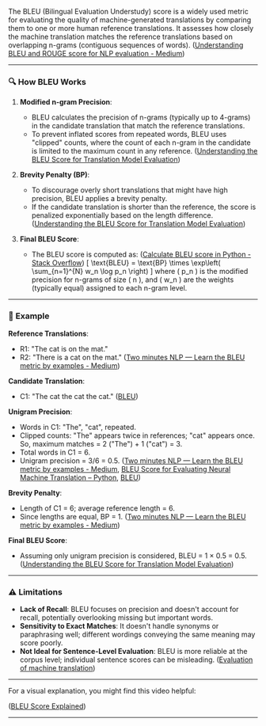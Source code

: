 The BLEU (Bilingual Evaluation Understudy) score is a widely used metric for evaluating the quality of machine-generated translations by comparing them to one or more human reference translations. It assesses how closely the machine translation matches the reference translations based on overlapping n-grams (contiguous sequences of words). ([Understanding BLEU and ROUGE score for NLP evaluation - Medium](https://medium.com/%40sthanikamsanthosh1994/understanding-bleu-and-rouge-score-for-nlp-evaluation-1ab334ecadcb?utm_source=chatgpt.com))

---

### 🔍 How BLEU Works

1. **Modified n-gram Precision**:
   - BLEU calculates the precision of n-grams (typically up to 4-grams) in the candidate translation that match the reference translations.
   - To prevent inflated scores from repeated words, BLEU uses "clipped" counts, where the count of each n-gram in the candidate is limited to the maximum count in any reference. ([Understanding the BLEU Score for Translation Model Evaluation](https://deconvoluteai.com/blog/bleu-score?utm_source=chatgpt.com))

2. **Brevity Penalty (BP)**:
   - To discourage overly short translations that might have high precision, BLEU applies a brevity penalty.
   - If the candidate translation is shorter than the reference, the score is penalized exponentially based on the length difference. ([Understanding the BLEU Score for Translation Model Evaluation](https://deconvoluteai.com/blog/bleu-score?utm_source=chatgpt.com))

3. **Final BLEU Score**:
   - The BLEU score is computed as: ([Calculate BLEU score in Python - Stack Overflow](https://stackoverflow.com/questions/32395880/calculate-bleu-score-in-python?utm_source=chatgpt.com))
     \[ \text{BLEU} = \text{BP} \times \exp\left( \sum_{n=1}^{N} w_n \log p_n \right) \]
     where \( p_n \) is the modified precision for n-grams of size \( n \), and \( w_n \) are the weights (typically equal) assigned to each n-gram level.

---

### 📘 Example

**Reference Translations**:
- R1: "The cat is on the mat."
- R2: "There is a cat on the mat." ([Two minutes NLP — Learn the BLEU metric by examples - Medium](https://medium.com/nlplanet/two-minutes-nlp-learn-the-bleu-metric-by-examples-df015ca73a86?utm_source=chatgpt.com))

**Candidate Translation**:
- C1: "The cat the cat the cat." ([BLEU](https://en.wikipedia.org/wiki/BLEU?utm_source=chatgpt.com))

**Unigram Precision**:
- Words in C1: "The", "cat", repeated.
- Clipped counts: "The" appears twice in references; "cat" appears once. So, maximum matches = 2 ("The") + 1 ("cat") = 3.
- Total words in C1 = 6.
- Unigram precision = 3/6 = 0.5. ([Two minutes NLP — Learn the BLEU metric by examples - Medium](https://medium.com/nlplanet/two-minutes-nlp-learn-the-bleu-metric-by-examples-df015ca73a86?utm_source=chatgpt.com), [BLEU Score for Evaluating Neural Machine Translation – Python](https://www.geeksforgeeks.org/nlp-bleu-score-for-evaluating-neural-machine-translation-python/?utm_source=chatgpt.com), [BLEU](https://en.wikipedia.org/wiki/BLEU?utm_source=chatgpt.com))

**Brevity Penalty**:
- Length of C1 = 6; average reference length = 6.
- Since lengths are equal, BP = 1. ([Two minutes NLP — Learn the BLEU metric by examples - Medium](https://medium.com/nlplanet/two-minutes-nlp-learn-the-bleu-metric-by-examples-df015ca73a86?utm_source=chatgpt.com))

**Final BLEU Score**:
- Assuming only unigram precision is considered, BLEU = 1 × 0.5 = 0.5. ([Understanding the BLEU Score for Translation Model Evaluation](https://deconvoluteai.com/blog/bleu-score?utm_source=chatgpt.com))


---

### ⚠️ Limitations

- **Lack of Recall**: BLEU focuses on precision and doesn't account for recall, potentially overlooking missing but important words.
- **Sensitivity to Exact Matches**: It doesn't handle synonyms or paraphrasing well; different wordings conveying the same meaning may score poorly.
- **Not Ideal for Sentence-Level Evaluation**: BLEU is more reliable at the corpus level; individual sentence scores can be misleading. ([Evaluation of machine translation](https://en.wikipedia.org/wiki/Evaluation_of_machine_translation?utm_source=chatgpt.com))

---

For a visual explanation, you might find this video helpful:

 ([BLEU Score Explained](https://www.youtube.com/watch?v=25kutmqou6o&utm_source=chatgpt.com))

--- 